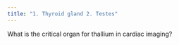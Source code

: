 ```yaml
---
title: "1. Thyroid gland 2. Testes"
---
```

What is the critical organ for thallium in cardiac imaging?

